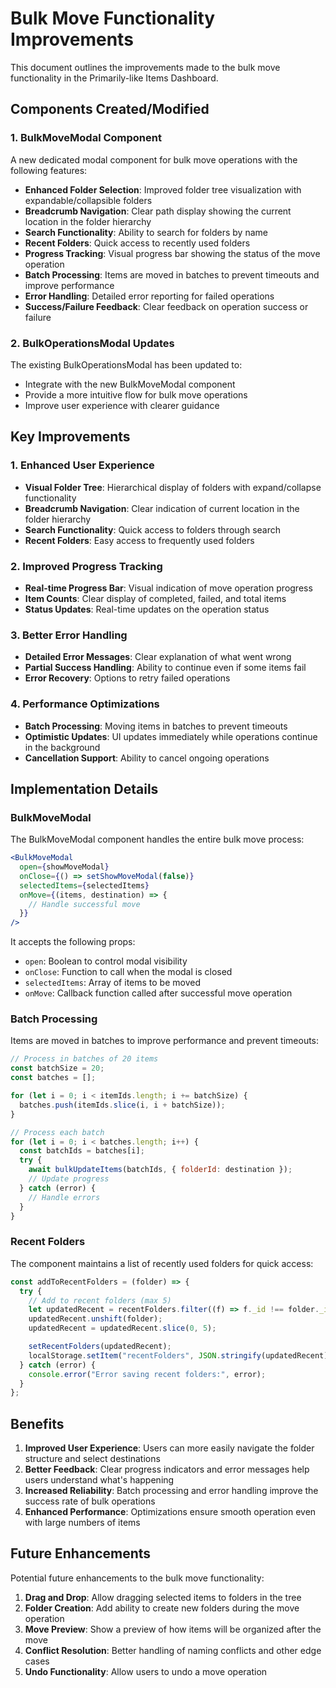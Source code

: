# Bulk Move Functionality Improvements

This document outlines the improvements made to the bulk move functionality in the Primarily-like Items Dashboard.

## Components Created/Modified

### 1. BulkMoveModal Component

A new dedicated modal component for bulk move operations with the following features:

- **Enhanced Folder Selection**: Improved folder tree visualization with expandable/collapsible folders
- **Breadcrumb Navigation**: Clear path display showing the current location in the folder hierarchy
- **Search Functionality**: Ability to search for folders by name
- **Recent Folders**: Quick access to recently used folders
- **Progress Tracking**: Visual progress bar showing the status of the move operation
- **Batch Processing**: Items are moved in batches to prevent timeouts and improve performance
- **Error Handling**: Detailed error reporting for failed operations
- **Success/Failure Feedback**: Clear feedback on operation success or failure

### 2. BulkOperationsModal Updates

The existing BulkOperationsModal has been updated to:

- Integrate with the new BulkMoveModal component
- Provide a more intuitive flow for bulk move operations
- Improve user experience with clearer guidance

## Key Improvements

### 1. Enhanced User Experience

- **Visual Folder Tree**: Hierarchical display of folders with expand/collapse functionality
- **Breadcrumb Navigation**: Clear indication of current location in the folder hierarchy
- **Search Functionality**: Quick access to folders through search
- **Recent Folders**: Easy access to frequently used folders

### 2. Improved Progress Tracking

- **Real-time Progress Bar**: Visual indication of move operation progress
- **Item Counts**: Clear display of completed, failed, and total items
- **Status Updates**: Real-time updates on the operation status

### 3. Better Error Handling

- **Detailed Error Messages**: Clear explanation of what went wrong
- **Partial Success Handling**: Ability to continue even if some items fail
- **Error Recovery**: Options to retry failed operations

### 4. Performance Optimizations

- **Batch Processing**: Moving items in batches to prevent timeouts
- **Optimistic Updates**: UI updates immediately while operations continue in the background
- **Cancellation Support**: Ability to cancel ongoing operations

## Implementation Details

### BulkMoveModal

The BulkMoveModal component handles the entire bulk move process:

```jsx
<BulkMoveModal
  open={showMoveModal}
  onClose={() => setShowMoveModal(false)}
  selectedItems={selectedItems}
  onMove={(items, destination) => {
    // Handle successful move
  }}
/>
```

It accepts the following props:

- `open`: Boolean to control modal visibility
- `onClose`: Function to call when the modal is closed
- `selectedItems`: Array of items to be moved
- `onMove`: Callback function called after successful move operation

### Batch Processing

Items are moved in batches to improve performance and prevent timeouts:

```javascript
// Process in batches of 20 items
const batchSize = 20;
const batches = [];

for (let i = 0; i < itemIds.length; i += batchSize) {
  batches.push(itemIds.slice(i, i + batchSize));
}

// Process each batch
for (let i = 0; i < batches.length; i++) {
  const batchIds = batches[i];
  try {
    await bulkUpdateItems(batchIds, { folderId: destination });
    // Update progress
  } catch (error) {
    // Handle errors
  }
}
```

### Recent Folders

The component maintains a list of recently used folders for quick access:

```javascript
const addToRecentFolders = (folder) => {
  try {
    // Add to recent folders (max 5)
    let updatedRecent = recentFolders.filter((f) => f._id !== folder._id);
    updatedRecent.unshift(folder);
    updatedRecent = updatedRecent.slice(0, 5);

    setRecentFolders(updatedRecent);
    localStorage.setItem("recentFolders", JSON.stringify(updatedRecent));
  } catch (error) {
    console.error("Error saving recent folders:", error);
  }
};
```

## Benefits

1. **Improved User Experience**: Users can more easily navigate the folder structure and select destinations
2. **Better Feedback**: Clear progress indicators and error messages help users understand what's happening
3. **Increased Reliability**: Batch processing and error handling improve the success rate of bulk operations
4. **Enhanced Performance**: Optimizations ensure smooth operation even with large numbers of items

## Future Enhancements

Potential future enhancements to the bulk move functionality:

1. **Drag and Drop**: Allow dragging selected items to folders in the tree
2. **Folder Creation**: Add ability to create new folders during the move operation
3. **Move Preview**: Show a preview of how items will be organized after the move
4. **Conflict Resolution**: Better handling of naming conflicts and other edge cases
5. **Undo Functionality**: Allow users to undo a move operation
